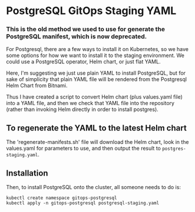 # PostgreSQL GitOps Staging YAML

### This is the old method we used to use for generate the PostgreSQL manifest, which is now deprecated.

For Postgresql, there are a few ways to install it on Kubernetes, so we have some options for how we want to install it to the staging environment. We could use a PostgreSQL operator, Helm chart, or just flat YAML.

Here, I'm suggesting we just use plain YAML to install PostgreSQL, but for sake of simplicity that plain YAML file will be rendered from the Postgresql Helm Chart from Bitnami.

Thus I have created a script to convert Helm chart (plus values.yaml file) into a YAML file, and then we check that YAML file into the repository (rather than invoking Helm directly in order to install postgres).


## To regenerate the YAML to the latest Helm chart

The 'regenerate-manifests.sh' file will download the Helm chart, look in the values.yaml for parameters to use, and then output the result to `postgres-staging.yaml`.

## Installation

Then, to install PostgreSQL onto the cluster, all someone needs to do is:
```
kubectl create namespace gitops-postgresql
kubectl apply -n gitops-postgresql postgresql-staging.yaml
```

